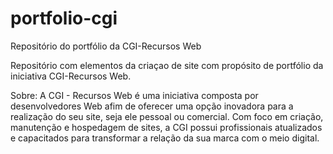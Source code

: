 # portfolio-cgi
 Repositório do portfólio da CGI-Recursos Web

Repositório com elementos da criaçao de site com propósito de portfólio da iniciativa CGI-Recursos Web.


Sobre:
A CGI - Recursos Web é uma iniciativa  composta por desenvolvedores Web afim de oferecer uma opção inovadora para a realização do seu site, seja ele pessoal ou comercial. Com foco em criação, manutenção e hospedagem de sites, a CGI possui profissionais atualizados e capacitados para transformar a relação da sua marca com o meio digital.
